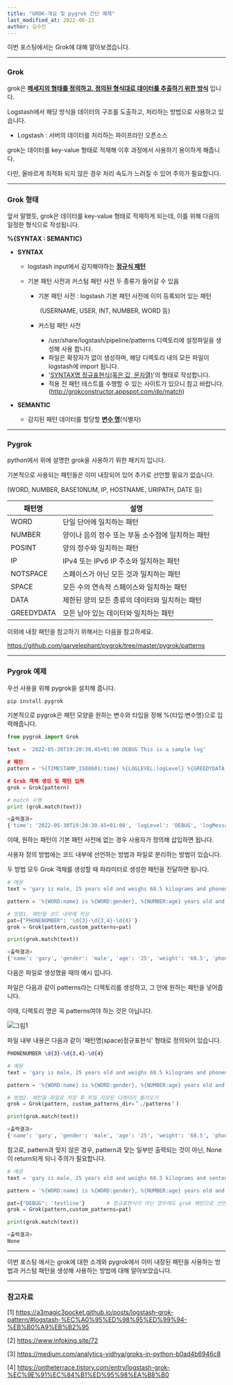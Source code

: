 ```yaml
---
title: "GROK-개요 및 pygrok 간단 예제"
last_modified_at: 2022-06-23
author: 김수민
---
```


이번 포스팅에서는 Grok에 대해 알아보겠습니다.

---

### Grok 

grok은 **<u>메세지의 형태를 정의하고, 정의된 형식대로 데이터를 추출하기 위한 방식</u>** 입니다.

Logstash에서 해당 방식을 데이터의 구조를 도출하고, 처리하는 방법으로 사용하고 있습니다.

* Logstash : 서버의 데이터를 처리하는 파이프라인 오픈소스

grok는 데이터를 key-value 형태로 적재해 이후 과정에서 사용하기 용이하게 해줍니다.

다만, 올바르게 최적화 되지 않은 경우 처리 속도가 느려질 수 있어 주의가 필요합니다.

---

### Grok 형태

앞서 말했듯, grok은 데이터를 key-value 형태로 적재하게 되는데, 이를 위해 다음의 일정한 형식으로 작성됩니다.

**%{SYNTAX : SEMANTIC}**

* **SYNTAX**

  * logstash input에서 감지해야하는 **<u>정규식 패턴</u>**

  * 기본 패턴 사전과 커스텀 패턴 사전 두 종류가 들어갈 수 있음

    * 기본 패턴 사전 : logstash 기본 패턴 사전에 이미 등록되어 있는 패턴

      ​							(USERNAME, USER, INT, NUMBER, WORD 등)

    * 커스텀 패턴 사전 

      * /usr/share/logstash/pipeline/patterns 디렉토리에 설정파일을 생성해 사용 합니다.
      * 파일은 확장자가 없이 생성하며, 해당 디렉토리 내의 모든 파일이 logstash에 import 됩니다.
      * '<u>SYNTAX명 정규표현식(혹은 값, 문자열)</u>'의 형태로 작성합니다.
      * 적용 전 패턴 테스트를 수행할 수 있는 사이트가 있으니 참고 바랍니다. ([http://](http://grokconstructor.appspot.com/do/match)[grokconstructor.appspot.com/do/match](http://grokconstructor.appspot.com/do/match))

* **SEMANTIC**

  * 감지된 패턴 데이터를 할당할 **<u>변수 명</u>**(식별자)

---

### Pygrok

python에서 위에 설명한 grok을 사용하기 위한 패키지 입니다.

기본적으로 사용되는 패턴들은 이미 내장되어 있어 추가로 선언할 필요가 없습니다.

(WORD, NUMBER, BASE10NUM, IP, HOSTNAME, URIPATH, DATE 등)

| **패턴명** | **설명**                                           |
| ---------- | -------------------------------------------------- |
| WORD       | 단일 단어에 일치하는 패턴                          |
| NUMBER     | 양이나  음의 정수 또는 부동 소수점에 일치하는 패턴 |
| POSINT     | 양의  정수와 일치하는 패턴                         |
| IP         | IPv4 또는  IPv6  IP 주소와  일치하는 패턴          |
| NOTSPACE   | 스페이스가 아닌 모든 것과 일치하는 패턴            |
| SPACE      | 모든 수의 연속적 스페이스와 일치하는 패턴          |
| DATA       | 제한된 양의 모든 종류의 데이터와 일치하는 패턴     |
| GREEDYDATA | 모든 남아 있는 데이터와 일치하는 패턴              |

이외에 내장 패턴을 참고하기 위해서는 다음을 참고하세요.

https://github.com/garyelephant/pygrok/tree/master/pygrok/patterns

---

### Pygrok 예제

우선 사용을 위해 pygrok을 설치해 줍니다.

```bash
pip install pygrok
```



기본적으로 pygrok은 패턴 모양을 원하는 변수와 타입을 정해 %{타입:변수명}으로 입력해줍니다.

```python
from pygrok import Grok

text = '2022-05-30T19:20:30.45+01:00 DEBUG This is a sample log‘

# 패턴
pattern = '%{TIMESTAMP_ISO8601:time} %{LOGLEVEL:logLevel} %{GREEDYDATA:logMessage}‘

# Grok 객체 생성 및 패턴 입력
grok = Grok(pattern)

# match 수행
print (grok.match(text))
```

```bash
<출력결과>
{'time': '2022-05-30T19:20:30.45+01:00', 'logLevel': 'DEBUG', 'logMessage': 'This is a sample log'}
```



이때, 원하는 패턴이 기본 패턴 사전에 없는 경우 사용자가 정의해 삽입하면 됩니다.

사용자 정의 방법에는 코드 내부에 선언하는 방법과 파일로 분리하는 방법이 있습니다.

두 방법 모두 Grok 객체를 생성할 때 파라미터로 생성한 패턴을 전달하면 됩니다.

```python
# 예문
text = 'gary is male, 25 years old and weighs 68.5 kilograms and phonenum=010-1234-1234'

pattern = '%{WORD:name} is %{WORD:gender}, %{NUMBER:age} years old and weighs %{NUMBER:weight} kilograms and phonenum=%{PHONENUMBER:phone}'

# 방법1. 패턴을 코드 내부에 작성
pat={"PHONENUMBER": '\d{3}-\d{3,4}-\d{4}'}
grok = Grok(pattern,custom_patterns=pat)	

print(grok.match(text))
```

```bash
<출력결과>
{'name': 'gary', 'gender': 'male', 'age': '25', 'weight': '68.5', 'phone': '010-1234-1234'}
```



다음은 파일로 생성했을 때의 예시 입니다.

파일은 다음과 같이 patterns라는 디렉토리를 생성하고, 그 안에 원하는 패턴을 넣어줍니다.

이때, 디렉토리 명은 꼭 patterns여야 하는 것은 아닙니다.

![그림1](https://user-images.githubusercontent.com/87166420/175184489-b17e5ef8-61ff-4d3d-a23d-17783bd551b8.png)

파일 내부 내용은 다음과 같이 '패턴명(space)정규표현식' 형태로 정의되어 있습니다.

```tex
PHONENUMBER \d{3}-\d{3,4}-\d{4}
```



```python
# 예문
text = 'gary is male, 25 years old and weighs 68.5 kilograms and phonenum=010-1234-1234'

pattern = '%{WORD:name} is %{WORD:gender}, %{NUMBER:age} years old and weighs %{NUMBER:weight} kilograms and phonenum=%{PHONENUMBER:phone}'

# 방법2. 패턴을 파일로 저장 후 파일 저장된 디렉터리 불러오기
grok = Grok(pattern, custom_patterns_dir=＇./patterns＇)

print(grok.match(text))
```

```bash
<출력결과>
{'name': 'gary', 'gender': 'male', 'age': '25', 'weight': '68.5', 'phone': '010-1234-1234'}
```



참고로, pattern과 맞지 않은 경우, pattern과 맞는 일부만 출력되는 것이 아닌, None이 return되게 되니 주의가 필요합니다.

```python
# 예문
text = 'gary is male, 25 years old and weighs 68.5 kilograms and sentence=nottestline'

pattern = '%{WORD:name} is %{WORD:gender}, %{NUMBER:age} years old and weighs %{NUMBER:weight} kilograms and sentence=%{DEBUG:test}'

pat={"DEBUG": 'testline'}		# 정규표현식이 아닌 경우에도 grok 패턴으로 선언 가능
grok = Grok(pattern,custom_patterns=pat)

print(grok.match(text))
```

```bash
<출력결과>
None
```

------

이번 포스팅 에서는 grok에 대한 소개와 pygrok에서 이미 내장된 패턴을 사용하는 방법과 커스텀 패턴을 생성해 사용하는 방법에 대해 알아보았습니다.

---

### 참고자료

[1] https://a3magic3pocket.github.io/posts/logstash-grok-pattern/#logstash-%EC%A0%95%ED%98%95%ED%99%94-%EB%B0%A9%EB%B2%95

[2] https://www.infoking.site/72

[3] https://medium.com/analytics-vidhya/groks-in-python-b0ad4b6946c8

[4] https://ontheterrace.tistory.com/entry/logstash-grok-%EC%9E%91%EC%84%B1%ED%95%98%EA%B8%B0
